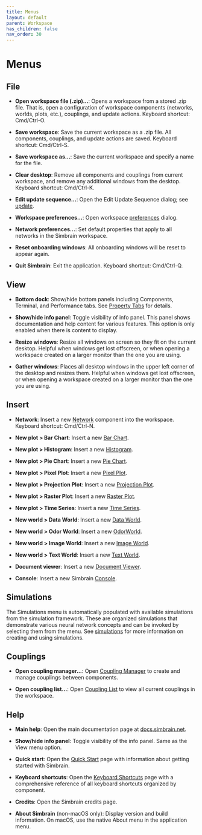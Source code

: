 ```yaml
---
title: Menus
layout: default
parent: Workspace
has_children: false
nav_order: 30
---
```


# Menus

## File

- **Open workspace file (.zip)...**: Opens a workspace from a stored .zip file. That is, open a configuration of workspace components (networks, worlds, plots, etc.), couplings, and update actions. Keyboard shortcut: Cmd/Ctrl-O.

- **Save workspace**: Save the current workspace as a .zip file. All components, couplings, and update actions are saved. Keyboard shortcut: Cmd/Ctrl-S.

- **Save workspace as...**: Save the current workspace and specify a name for the file.

- **Clear desktop**: Remove all components and couplings from current workspace, and remove any additional windows from the desktop. Keyboard shortcut: Cmd/Ctrl-K.

- **Edit update sequence...**: Open the Edit Update Sequence dialog; see [update](update).

- **Workspace preferences...**: Open workspace [preferences](preferences) dialog.

- **Network preferences...**: Set default properties that apply to all networks in the Simbrain workspace.

- **Reset onboarding windows**: All onboarding windows will be reset to appear again.

- **Quit Simbrain**: Exit the application. Keyboard shortcut: Cmd/Ctrl-Q.

## View

- **Bottom dock**: Show/hide bottom panels including Components, Terminal, and Performance tabs. See [Property Tabs](propertyTabs) for details.

- **Show/hide info panel**: Toggle visibility of info panel. This panel shows documentation and help content for various features. This option is only enabled when there is content to display.

- **Resize windows**: Resize all windows on screen so they fit on the current desktop. Helpful when windows get lost offscreen, or when opening a workspace created on a larger monitor than the one you are using.

- **Gather windows**: Places all desktop windows in the upper left corner of the desktop and resizes them. Helpful when windows get lost offscreen, or when opening a workspace created on a larger monitor than the one you are using.

## Insert

- **Network**: Insert a new [Network](../network/) component into the workspace. Keyboard shortcut: Cmd/Ctrl-N.

- **New plot > Bar Chart**: Insert a new [Bar Chart](../plots/barChart).

- **New plot > Histogram**: Insert a new [Histogram](../plots/histogram).

- **New plot > Pie Chart**: Insert a new [Pie Chart](../plots/pieChart).

- **New plot > Pixel Plot**: Insert a new [Pixel Plot](../plots/pixelPlot).

- **New plot > Projection Plot**: Insert a new [Projection Plot](../plots/projectionPlot).

- **New plot > Raster Plot**: Insert a new [Raster Plot](../plots/rasterPlot).

- **New plot > Time Series**: Insert a new [Time Series](../plots/timeSeries).

- **New world > Data World**: Insert a new [Data World](../worlds/dataworld.html).

- **New world > Odor World**: Insert a new [OdorWorld](../worlds/odorworld.html).

- **New world > Image World**: Insert a new [Image World](../worlds/imageworld.html).

- **New world > Text World**: Insert a new [Text World](../worlds/textworld.html).

- **Document viewer**: Insert a new [Document Viewer](../utilities/docviewer.html).

- **Console**: Insert a new Simbrain [Console](../utilities/terminal.html).

## Simulations

The Simulations menu is automatically populated with available simulations from the simulation framework. These are organized simulations that demonstrate various neural network concepts and can be invoked by selecting them from the menu. See [simulations](../simulations) for more information on creating and using simulations.

## Couplings

- **Open coupling manager...**: Open [Coupling Manager](couplings.html) to create and manage couplings between components.

- **Open coupling list...**: Open [Coupling List](couplings.html) to view all current couplings in the workspace.

## Help

- **Main help**: Open the main documentation page at [docs.simbrain.net](https://docs.simbrain.net/).

- **Show/hide info panel**: Toggle visibility of the info panel. Same as the View menu option.

- **Quick start**: Open the [Quick Start](../quickstart.html) page with information about getting started with Simbrain.

- **Keyboard shortcuts**: Open the [Keyboard Shortcuts](../shortcuts.html) page with a comprehensive reference of all keyboard shortcuts organized by component.

- **Credits**: Open the Simbrain credits page.

- **About Simbrain** (non-macOS only): Display version and build information. On macOS, use the native About menu in the application menu.